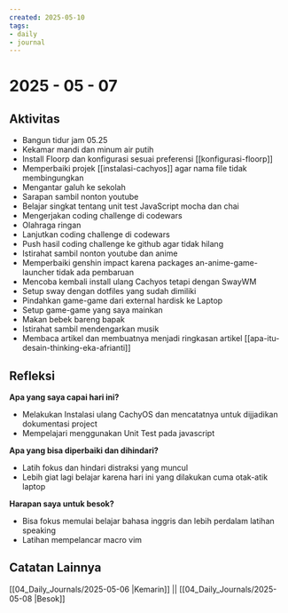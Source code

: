 ```yaml
---
created: 2025-05-10
tags:
- daily
- journal
---
```


# 2025 - 05 - 07

## Aktivitas

- Bangun tidur jam 05.25
- Kekamar mandi dan minum air putih
- Install Floorp dan konfigurasi sesuai preferensi [[konfigurasi-floorp]]
- Memperbaiki projek [[instalasi-cachyos]] agar nama file tidak membingungkan
- Mengantar galuh ke sekolah
- Sarapan sambil nonton youtube
- Belajar singkat tentang unit test JavaScript mocha dan chai
- Mengerjakan coding challenge di codewars
- Olahraga ringan 
- Lanjutkan coding challenge di codewars
- Push hasil coding challenge ke github agar tidak hilang
- Istirahat sambil nonton youtube dan anime
- Memperbaiki genshin impact karena packages an-anime-game-launcher tidak ada pembaruan
- Mencoba kembali install ulang Cachyos tetapi dengan SwayWM
- Setup sway dengan dotfiles yang sudah dimiliki
- Pindahkan game-game dari external hardisk ke Laptop
- Setup game-game yang saya mainkan
- Makan bebek bareng bapak
- Istirahat sambil mendengarkan musik
- Membaca artikel dan membuatnya menjadi ringkasan artikel [[apa-itu-desain-thinking-eka-afrianti]]

## Refleksi

**Apa yang saya capai hari ini?**
- Melakukan Instalasi ulang CachyOS dan mencatatnya untuk dijjadikan dokumentasi project
- Mempelajari menggunakan Unit Test pada javascript 

**Apa yang bisa diperbaiki dan dihindari?**
- Latih fokus dan hindari distraksi yang muncul
- Lebih giat lagi belajar karena hari ini yang dilakukan cuma otak-atik laptop

**Harapan saya untuk besok?**
- Bisa fokus memulai belajar bahasa inggris dan lebih perdalam latihan speaking
- Latihan mempelancar macro vim

## Catatan Lainnya
[[04_Daily_Journals/2025-05-06 |Kemarin]] || [[04_Daily_Journals/2025-05-08 |Besok]]
